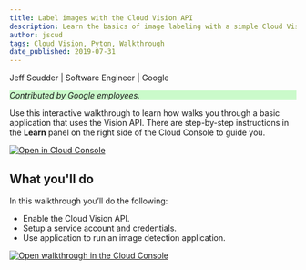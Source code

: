 ```yaml
---
title: Label images with the Cloud Vision API
description: Learn the basics of image labeling with a simple Cloud Vision API application.
author: jscud
tags: Cloud Vision, Pyton, Walkthrough
date_published: 2019-07-31
---
```


Jeff Scudder | Software Engineer | Google

<p style="background-color:#CAFACA;"><i>Contributed by Google employees.</i></p>

Use this interactive walkthrough to learn how walks you through a basic 
application that uses the Vision API. There are step-by-step instructions in the 
**Learn** panel on the right side of the Cloud Console to guide you.

[![Open in Cloud Console](https://walkthroughs.googleusercontent.com/tutorial/resources/open-in-console-button.svg)](https://console.cloud.google.com/getting-started?tutorial=python_vision_quickstart)

## What you'll do

In this walkthrough you’ll do the following:

* Enable the Cloud Vision API.
* Setup a service account and credentials. 
* Use application to run an image detection application.  

[![Open walkthrough in the Cloud Console](https://storage.googleapis.com/gcp-community/tutorials/python_vision_quickstart/tutorial.png)](https://console.cloud.google.com/getting-started?tutorial=python_vision_quickstart)


